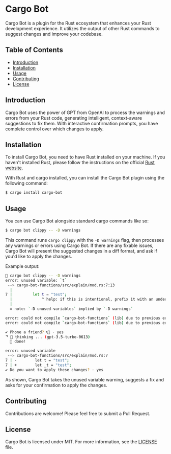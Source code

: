 # Cargo Bot

Cargo Bot is a plugin for the Rust ecosystem that enhances your Rust development experience. It utilizes the output of other Rust commands to suggest changes and improve your codebase. 

## Table of Contents
- [Introduction](#introduction)
- [Installation](#installation)
- [Usage](#usage)
- [Contributing](#contributing)
- [License](#license)

## Introduction
Cargo Bot uses the power of GPT from OpenAI to process the warnings and errors from your Rust code, generating intelligent, context-aware suggestions to fix them. With interactive confirmation prompts, you have complete control over which changes to apply.

## Installation

To install Cargo Bot, you need to have Rust installed on your machine. If you haven't installed Rust, please follow the instructions on the official [Rust website](https://www.rust-lang.org/tools/install).

With Rust and cargo installed, you can install the Cargo Bot plugin using the following command:

```bash
$ cargo install cargo-bot
```

## Usage

You can use Cargo Bot alongside standard cargo commands like so:

```bash
$ cargo bot clippy -- -D warnings
```

This command runs `cargo clippy` with the `-D warnings` flag, then processes any warnings or errors using Cargo Bot. If there are any fixable issues, Cargo Bot will present the suggested changes in a diff format, and ask if you'd like to apply the changes.

Example output:

```bash
🤖 cargo bot clippy -- -D warnings
error: unused variable: `t`
 --> cargo-bot-functions/src/explain/mod.rs:7:13
  |
7 |         let t = "test";
  |             ^ help: if this is intentional, prefix it with an underscore: `_t`
  |
  = note: `-D unused-variables` implied by `-D warnings`

error: could not compile `cargo-bot-functions` (lib) due to previous error
error: could not compile `cargo-bot-functions` (lib) due to previous error

✔ Phone a friend? 📞🤖 · yes
⠙ 🤖 thinking ... (gpt-3.5-turbo-0613)
  🤖 done!

error: unused variable
 --> cargo-bot-functions/src/explain/mod.rs:7
7 | -        let t = "test";
7 | +        let _t = "test";
✔ Do you want to apply these changes? · yes
```

As shown, Cargo Bot takes the unused variable warning, suggests a fix and asks for your confirmation to apply the changes.

## Contributing

Contributions are welcome! Please feel free to submit a Pull Request.

## License

Cargo Bot is licensed under MIT. For more information, see the [LICENSE](LICENSE) file.
